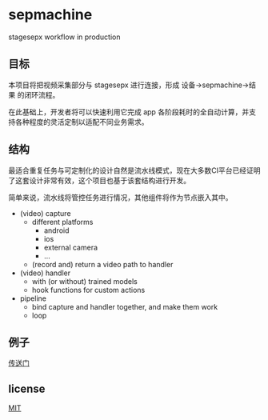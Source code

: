 # sepmachine

stagesepx workflow in production

## 目标

本项目将把视频采集部分与 stagesepx 进行连接，形成 设备->sepmachine->结果 的闭环流程。

在此基础上，开发者将可以快速利用它完成 app 各阶段耗时的全自动计算，并支持各种程度的灵活定制以适配不同业务需求。

## 结构

最适合重复任务与可定制化的设计自然是流水线模式，现在大多数CI平台已经证明了这套设计非常有效，这个项目也基于该套结构进行开发。

简单来说，流水线将管控任务进行情况，其他组件将作为节点嵌入其中。

- (video) capture
    - different platforms
        - android
        - ios
        - external camera
        - ...
    - (record and) return a video path to handler
- (video) handler
    - with (or without) trained models
    - hook functions for custom actions
- pipeline
    - bind capture and handler together, and make them work
    - loop

## 例子

[传送门](./example)

## license

[MIT](LICENSE)
